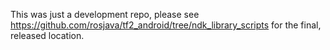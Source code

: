 This was just a development repo, please see https://github.com/rosjava/tf2_android/tree/ndk_library_scripts for the final, released location.

